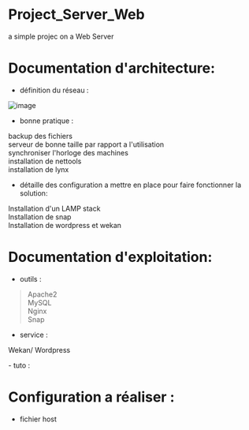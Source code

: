 # Project_Server_Web
a simple projec on a Web Server

# Documentation d'architecture:
- définition du réseau :

![image](https://user-images.githubusercontent.com/72856412/112160798-d2318180-8bea-11eb-935a-bac703b983d6.png)

- bonne pratique :

<p>backup des fichiers <br/>
serveur de bonne taille par rapport a l'utilisation <br/>
synchroniser l'horloge des machines <br/>
installation de nettools <br/>
installation de lynx <br/><p>

- détaille des configuration a mettre en place pour faire fonctionner la solution:

<p>Installation d'un LAMP stack <br/>
Installation de snap <br/>
Installation de wordpress et wekan <br/><p>

# Documentation d'exploitation:
- outils :
> Apache2<br/> MySQL<br/> Nginx<br/> Snap
- service :
<p>Wekan/
  Wordpress<p>
- tuto :

# Configuration a réaliser :
- fichier host





